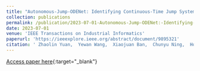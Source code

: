 ```yaml
---
title: "Autonomous-Jump-ODENet: Identifying Continuous-Time Jump Systems for Cooling-System Prediction"
collection: publications
permalink: /publication/2023-07-01-Autonomous-Jump-ODENet:-Identifying-Continuous-Time-Jump-Systems-for-Cooling-System-Prediction
date: 2023-07-01
venue: 'IEEE Transactions on Industrial Informatics'
paperurl: 'https://ieeexplore.ieee.org/abstract/document/9895321'
citation: ' Zhaolin Yuan,  Yewan Wang,  Xiaojuan Ban,  Chunyu Ning,  Hong-Ning Dai,  Hao Wang, &quot;Autonomous-Jump-ODENet: Identifying Continuous-Time Jump Systems for Cooling-System Prediction.&quot; IEEE Transactions on Industrial Informatics, 2023.'
---
```

[Access paper here](https://ieeexplore.ieee.org/abstract/document/9895321){:target="_blank"}
